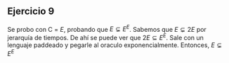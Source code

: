 ## Ejercicio 9

Se probo con C = $E$, probando que $E \subsetneq E^E$. Sabemos que $E \subsetneq 2E$ por jerarquía de tiempos. De ahí se puede ver que $2E \subseteq E^E$. Sale con un lenguaje paddeado y pegarle al oraculo exponencialmente.
Entonces,  $E \subsetneq E^E$